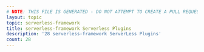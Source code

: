 ```yaml
---
# NOTE: THIS FILE IS GENERATED - DO NOT ATTEMPT TO CREATE A PULL REQUEST TO UPDATE THE DATA. 
layout: topic
topic: serverless-framework
title: serverless-framework Serverless Plugins
description: '28 serverless-framework ServerLess Plugins'
count: 28
---
```

